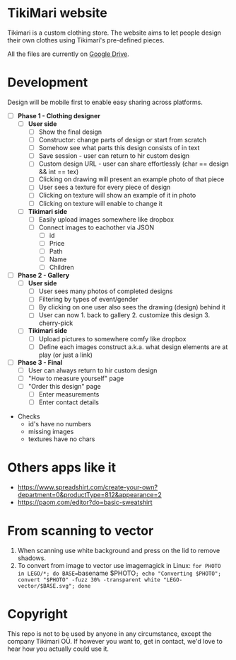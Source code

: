 # TikiMari website

Tikimari is a custom clothing store. The website aims to let people design their own clothes using Tikimari's pre-defined pieces.

All the files are currently on [Google Drive](https://drive.google.com/drive/u/0/folders/0B7z6gxP0LvZWTWRQcWJwaFVvM3M).

# Development

Design will be mobile first to enable easy sharing across platforms.

- [ ] **Phase 1 - Clothing designer**
  - [ ] **User side**
    - [ ] Show the final design
    - [ ] Constructor: change parts of design or start from scratch
    - [ ] Somehow see what parts this design consists of in text
    - [ ] Save session - user can return to hir custom design
    - [ ] Custom design URL - user can share effortlessly (char == design && int == tex)
    - [ ] Clicking on drawing will present an example photo of that piece
    - [ ] User sees a texture for every piece of design
    - [ ] Clicking on texture will show an example of it in photo
    - [ ] Clicking on texture will enable to change it
  - [ ] **Tikimari side**
    - [ ] Easily upload images somewhere like dropbox
    - [ ] Connect images to eachother via JSON
      - [ ] id
      - [ ] Price
      - [ ] Path
      - [ ] Name
      - [ ] Children
- [ ] **Phase 2 - Gallery**
  - [ ] **User side**
    - [ ] User sees many photos of completed designs
    - [ ] Filtering by types of event/gender
    - [ ] By clicking on one user also sees the drawing (design) behind it
    - [ ] User can now 1. back to gallery 2. customize this design 3. cherry-pick
  - [ ] **Tikimari side**
    - [ ] Upload pictures to somewhere comfy like dropbox
    - [ ] Define each images construct a.k.a. what design elements are at play (or just a link)
- [ ] **Phase 3 - Final**
  - [ ] User can always return to hir custom design
  - [ ] "How to measure yourself" page
  - [ ] "Order this design" page
    - [ ] Enter measurements
    - [ ] Enter contact details

- Checks
  - id's have no numbers
  - missing images
  - textures have no chars
  
# Others apps like it

- https://www.spreadshirt.com/create-your-own?department=0&productType=812&appearance=2
- https://paom.com/editor?do=basic-sweatshirt

# From scanning to vector

1. When scanning use white background and press on the lid to remove shadows.
1. To convert from image to vector use imagemagick in Linux: `for PHOTO in LEGO/*; do BASE=`basename $PHOTO`; echo "Converting $PHOTO"; convert "$PHOTO" -fuzz 30% -transparent white "LEGO-vector/$BASE.svg"; done`

# Copyright

This repo is not to be used by anyone in any circumstance, except the company Tikimari OÜ. If however you want to, get in contact, we'd love to hear how you actually could use it.
